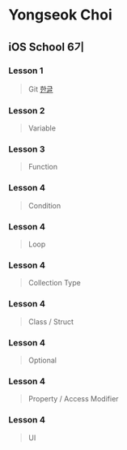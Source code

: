 # Yongseok Choi
## iOS School 6기

### Lesson 1
> Git
<a href="#id"> 한글 </a>

### Lesson 2
> Variable

### Lesson 3
> Function

### Lesson 4
> Condition

### Lesson 4
> Loop

### Lesson 4
> Collection Type

### Lesson 4
> Class / Struct

### Lesson 4
> Optional

### Lesson 4
> Property / Access Modifier

### Lesson 4
> UI